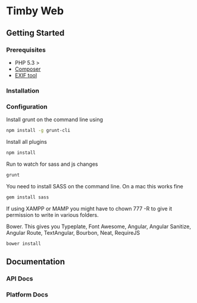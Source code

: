 # Timby Web


## Getting Started

### Prerequisites

  * PHP 5.3 >
  * [Composer](http://getcomposer.org)
  * [EXIF tool](http://www.sno.phy.queensu.ca/~phil/exiftool) 

### Installation

### Configuration

Install grunt on the command line using 
```bash
npm install -g grunt-cli
```
Install all plugins
```bash
npm install
```

Run to watch for sass and js changes
```bash
grunt
```
You need to install SASS on the command line. On a mac this works fine
```bash
gem install sass
```

If using XAMPP or MAMP you might have to chown 777 -R <name of directory> to give it permission to write in various folders.

Bower. This gives you Typeplate, Font Awesome, Angular, Angular Sanitize, Angular Route, TextAngular, Bourbon, Neat, RequireJS

```
bower install
```



## Documentation

### API Docs

### Platform Docs

